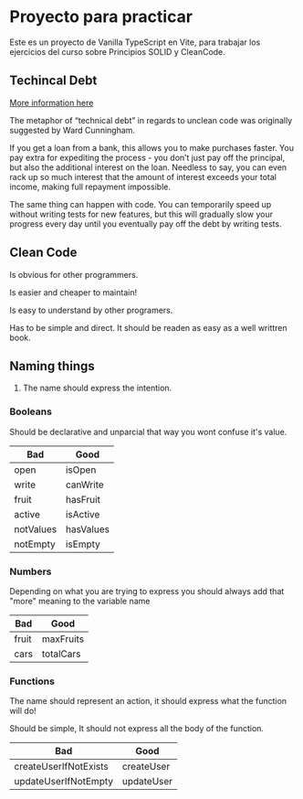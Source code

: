# Proyecto para practicar

Este es un proyecto de Vanilla TypeScript en Vite, para trabajar los ejercicios del curso sobre Principios SOLID y
CleanCode.

## Techincal Debt

[More information here](https://refactoring.guru/refactoring/technical-debt)

The metaphor of “technical debt” in regards to unclean code was originally suggested by Ward Cunningham.

If you get a loan from a bank, this allows you to make purchases faster. You pay extra for expediting the process - you
don’t just pay off the principal, but also the additional interest on the loan. Needless to say, you can even rack up so
much interest that the amount of interest exceeds your total income, making full repayment impossible.

The same thing can happen with code. You can temporarily speed up without writing tests for new features, but this will
gradually slow your progress every day until you eventually pay off the debt by writing tests.

## Clean Code

Is obvious for other programmers.

Is easier and cheaper to maintain!

Is easy to understand by other programers.

Has to be simple and direct. It should be readen as easy as a well writtren book.

## Naming things

1. The name should express the intention.

### Booleans

Should be declarative and unparcial that way you wont confuse it's value.

| Bad | Good |
|--- |--- |
| open | isOpen |
| write | canWrite |
| fruit | hasFruit |
| active | isActive |
| notValues | hasValues |
| notEmpty | isEmpty |

### Numbers

Depending on what you are trying to express you should always add that "more" meaning to the variable name

| Bad | Good |
|--- |--- |
| fruit | maxFruits |
| cars | totalCars |

### Functions

The name should represent an action, it should express what the function will do!

Should be simple, It should not express all the body of the function.

| Bad | Good |
|--- |--- |
| createUserIfNotExists | createUser |
| updateUserIfNotEmpty | updateUser |
